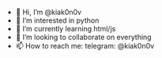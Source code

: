 - 👋 Hi, I’m @kiak0n0v
- 👀 I’m interested in python
- 🌱 I’m currently learning html/js
- 💞️ I’m looking to collaborate on everything
- 📫 How to reach me: telegram: @kiak0n0v

<!---
kiak0n0v/kiak0n0v is a ✨ special ✨ repository because its `README.md` (this file) appears on your GitHub profile.
You can click the Preview link to take a look at your changes.
--->
